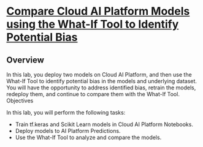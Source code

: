 # [Compare Cloud AI Platform Models using the What-If Tool to Identify Potential Bias](https://www.qwiklabs.com/focuses/10605?parent=catalog)

## Overview

In this lab, you deploy two models on Cloud AI Platform, and then use the What-If Tool to identify potential bias in the models and underlying dataset. You will have the opportunity to address identified bias, retrain the models, redeploy them, and continue to compare them with the What-If Tool.
Objectives

In this lab, you will perform the following tasks:
* Train tf.keras and Scikit Learn models in Cloud AI Platform Notebooks.
* Deploy models to AI Platform Predictions.
* Use the What-If Tool to analyze and compare the models.

